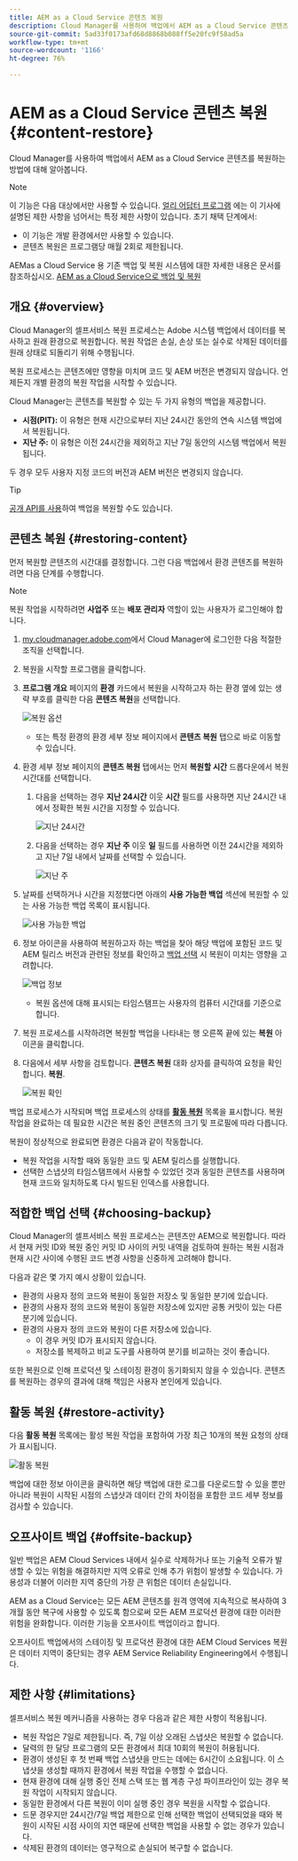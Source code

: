 ```yaml
---
title: AEM as a Cloud Service 콘텐츠 복원
description: Cloud Manager를 사용하여 백업에서 AEM as a Cloud Service 콘텐츠를 복원하는 방법에 대해 알아봅니다.
source-git-commit: 5ad33f0173afd68d8868b088ff5e20fc9f58ad5a
workflow-type: tm+mt
source-wordcount: '1166'
ht-degree: 76%

---
```



# AEM as a Cloud Service 콘텐츠 복원 {#content-restore}

Cloud Manager를 사용하여 백업에서 AEM as a Cloud Service 콘텐츠를 복원하는 방법에 대해 알아봅니다.

>[!NOTE]
>
>이 기능은 다음 대상에서만 사용할 수 있습니다. [얼리 어답터 프로그램](/help/implementing/cloud-manager/release-notes/current.md#early-adoption) 에는 이 기사에 설명된 제한 사항을 넘어서는 특정 제한 사항이 있습니다. 초기 채택 단계에서:
>
>* 이 기능은 개발 환경에서만 사용할 수 있습니다.
>* 콘텐츠 복원은 프로그램당 매월 2회로 제한됩니다.
>
>AEMas a Cloud Service 용 기존 백업 및 복원 시스템에 대한 자세한 내용은 문서를 참조하십시오. [AEM as a Cloud Service으로 백업 및 복원](/help/operations/backup.md)

## 개요 {#overview}

Cloud Manager의 셀프서비스 복원 프로세스는 Adobe 시스템 백업에서 데이터를 복사하고 원래 환경으로 복원합니다. 복원 작업은 손실, 손상 또는 실수로 삭제된 데이터를 원래 상태로 되돌리기 위해 수행됩니다.

복원 프로세스는 콘텐츠에만 영향을 미치며 코드 및 AEM 버전은 변경되지 않습니다. 언제든지 개별 환경의 복원 작업을 시작할 수 있습니다.

Cloud Manager는 콘텐츠를 복원할 수 있는 두 가지 유형의 백업을 제공합니다.

* **시점(PIT):** 이 유형은 현재 시간으로부터 지난 24시간 동안의 연속 시스템 백업에서 복원됩니다.
* **지난 주:** 이 유형은 이전 24시간을 제외하고 지난 7일 동안의 시스템 백업에서 복원됩니다.

두 경우 모두 사용자 지정 코드의 버전과 AEM 버전은 변경되지 않습니다.

>[!TIP]
>
>[공개 API를 사용](https://developer.adobe.com/experience-cloud/cloud-manager/reference/api/)하여 백업을 복원할 수도 있습니다.

## 콘텐츠 복원 {#restoring-content}

먼저 복원할 콘텐츠의 시간대를 결정합니다. 그런 다음 백업에서 환경 콘텐츠를 복원하려면 다음 단계를 수행합니다.

>[!NOTE]
>
>복원 작업을 시작하려면 **사업주** 또는 **배포 관리자** 역할이 있는 사용자가 로그인해야 합니다.

1. [my.cloudmanager.adobe.com](https://my.cloudmanager.adobe.com/)에서 Cloud Manager에 로그인한 다음 적절한 조직을 선택합니다.

1. 복원을 시작할 프로그램을 클릭합니다.

1. **프로그램 개요** 페이지의 **환경** 카드에서 복원을 시작하고자 하는 환경 옆에 있는 생략 부호를 클릭한 다음 **콘텐츠 복원**&#x200B;을 선택합니다.

   ![복원 옵션](assets/backup-option.png)

   * 또는 특정 환경의 환경 세부 정보 페이지에서 **콘텐츠 복원** 탭으로 바로 이동할 수 있습니다.

1. 환경 세부 정보 페이지의 **콘텐츠 복원** 탭에서는 먼저 **복원할 시간** 드롭다운에서 복원 시간대를 선택합니다.

   1. 다음을 선택하는 경우 **지난 24시간** 이웃 **시간** 필드를 사용하면 지난 24시간 내에서 정확한 복원 시간을 지정할 수 있습니다.

      ![지난 24시간](assets/backup-time.png)

   1. 다음을 선택하는 경우 **지난 주** 이웃 **일** 필드를 사용하면 이전 24시간을 제외하고 지난 7일 내에서 날짜를 선택할 수 있습니다.

      ![지난 주](assets/backup-date.png)

1. 날짜를 선택하거나 시간을 지정했다면 아래의 **사용 가능한 백업** 섹션에 복원할 수 있는 사용 가능한 백업 목록이 표시됩니다.

   ![사용 가능한 백업](assets/backup-available.png)

1. 정보 아이콘을 사용하여 복원하고자 하는 백업을 찾아 해당 백업에 포함된 코드 및 AEM 릴리스 버전과 관련된 정보를 확인하고 [백업 선택](#choosing-the-right-backup) 시 복원이 미치는 영향을 고려합니다.

   ![백업 정보](assets/backup-info.png)

   * 복원 옵션에 대해 표시되는 타임스탬프는 사용자의 컴퓨터 시간대를 기준으로 합니다.

1. 복원 프로세스를 시작하려면 복원할 백업을 나타내는 행 오른쪽 끝에 있는 **복원** 아이콘을 클릭합니다.

1. 다음에서 세부 사항을 검토합니다. **콘텐츠 복원** 대화 상자를 클릭하여 요청을 확인합니다. **복원**.

   ![복원 확인](assets/backup-restore.png)

백업 프로세스가 시작되며 백업 프로세스의 상태를 **[활동 복원](#restore-activity)** 목록을 표시합니다. 복원 작업을 완료하는 데 필요한 시간은 복원 중인 콘텐츠의 크기 및 프로필에 따라 다릅니다.

복원이 정상적으로 완료되면 환경은 다음과 같이 작동합니다.

* 복원 작업을 시작할 때와 동일한 코드 및 AEM 릴리스를 실행합니다.
* 선택한 스냅샷의 타임스탬프에서 사용할 수 있었던 것과 동일한 콘텐츠를 사용하며 현재 코드와 일치하도록 다시 빌드된 인덱스를 사용합니다.

## 적합한 백업 선택 {#choosing-backup}

Cloud Manager의 셀프서비스 복원 프로세스는 콘텐츠만 AEM으로 복원합니다. 따라서 현재 커밋 ID와 복원 중인 커밋 ID 사이의 커밋 내역을 검토하여 원하는 복원 시점과 현재 시간 사이에 수행된 코드 변경 사항을 신중하게 고려해야 합니다.

다음과 같은 몇 가지 예시 상황이 있습니다.

* 환경의 사용자 정의 코드와 복원이 동일한 저장소 및 동일한 분기에 있습니다.
* 환경의 사용자 정의 코드와 복원이 동일한 저장소에 있지만 공통 커밋이 있는 다른 분기에 있습니다.
* 환경의 사용자 정의 코드와 복원이 다른 저장소에 있습니다.
   * 이 경우 커밋 ID가 표시되지 않습니다.
   * 저장소를 복제하고 비교 도구를 사용하여 분기를 비교하는 것이 좋습니다.

또한 복원으로 인해 프로덕션 및 스테이징 환경이 동기화되지 않을 수 있습니다. 콘텐츠를 복원하는 경우의 결과에 대해 책임은 사용자 본인에게 있습니다.

## 활동 복원 {#restore-activity}

다음 **활동 복원** 목록에는 활성 복원 작업을 포함하여 가장 최근 10개의 복원 요청의 상태가 표시됩니다.

![활동 복원](assets/backup-activity.png)

백업에 대한 정보 아이콘을 클릭하면 해당 백업에 대한 로그를 다운로드할 수 있을 뿐만 아니라 복원이 시작된 시점의 스냅샷과 데이터 간의 차이점을 포함한 코드 세부 정보를 검사할 수 있습니다.

## 오프사이트 백업 {#offsite-backup}

일반 백업은 AEM Cloud Services 내에서 실수로 삭제하거나 또는 기술적 오류가 발생할 수 있는 위험을 해결하지만 지역 오류로 인해 추가 위험이 발생할 수 있습니다. 가용성과 더불어 이러한 지역 중단의 가장 큰 위험은 데이터 손실입니다.

AEM as a Cloud Service는 모든 AEM 콘텐츠를 원격 영역에 지속적으로 복사하여 3개월 동안 복구에 사용할 수 있도록 함으로써 모든 AEM 프로덕션 환경에 대한 이러한 위험을 완화합니다. 이러한 기능을 오프사이트 백업이라고 합니다.

오프사이트 백업에서의 스테이징 및 프로덕션 환경에 대한 AEM Cloud Services 복원은 데이터 지역이 중단되는 경우 AEM Service Reliability Engineering에서 수행됩니다.

## 제한 사항 {#limitations}

셀프서비스 복원 메커니즘을 사용하는 경우 다음과 같은 제한 사항이 적용됩니다.

* 복원 작업은 7일로 제한됩니다. 즉, 7일 이상 오래된 스냅샷은 복원할 수 없습니다.
* 달력의 한 달당 프로그램의 모든 환경에서 최대 10회의 복원이 허용됩니다.
* 환경이 생성된 후 첫 번째 백업 스냅샷을 만드는 데에는 6시간이 소요됩니다. 이 스냅샷을 생성할 때까지 환경에서 복원 작업을 수행할 수 없습니다.
* 현재 환경에 대해 실행 중인 전체 스택 또는 웹 계층 구성 파이프라인이 있는 경우 복원 작업이 시작되지 않습니다.
* 동일한 환경에서 다른 복원이 이미 실행 중인 경우 복원을 시작할 수 없습니다.
* 드문 경우지만 24시간/7일 백업 제한으로 인해 선택한 백업이 선택되었을 때와 복원이 시작된 시점 사이의 지연 때문에 선택한 백업을 사용할 수 없는 경우가 있습니다.
* 삭제된 환경의 데이터는 영구적으로 손실되어 복구할 수 없습니다.
